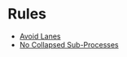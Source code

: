 # Rules

* [Avoid Lanes](./avoid-lanes.md)
* [No Collapsed Sub-Processes](./no-collapsed-sub-processes.md)